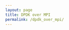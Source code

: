```yaml
---
layout: page
title: DPDK over MPI
permalink: /dpdk_over_mpi/
---
```


<script>
window.location.assign("https://github.com/SungHoHong2/DPDK-over-MPI")
</script>
